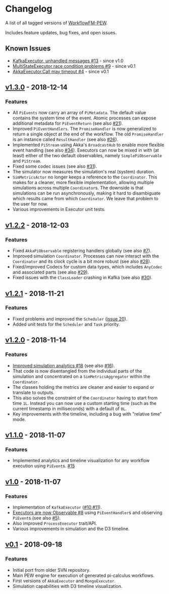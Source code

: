 # Changelog

A list of all tagged versions of [WorkflowFM-PEW](https://github.com/PetrosPapapa/WorkflowFM-PEW).

Includes feature updates, bug fixes, and open issues.

## Known Issues

* [KafkaExecutor, unhandled messages #13](https://github.com/PetrosPapapa/WorkflowFM-PEW/issues/13) - since v1.0
* [MultiStateExecutor race condition problems #9](https://github.com/PetrosPapapa/WorkflowFM-PEW/issues/9) - since v0.1
* [AkkaExecutor.Call may timeout #4](https://github.com/PetrosPapapa/WorkflowFM-PEW/issues/4) - since v0.1



## [v1.3.0](https://github.com/PetrosPapapa/WorkflowFM-PEW/releases/tag/v1.3.0) - 2018-12-14

### Features

* All `PiEvents` now carry an array of `PiMetadata`. The default value contains the system time of the event. Atomic processes can expose additional metadata for `PiEventReturn` (see also [#21](https://github.com/PetrosPapapa/WorkflowFM-PEW/issues/21)). 
* Improved `PiEventHandlers`. The `PromiseHandler` is now generalized to return a single object at the end of the workflow. The old `PromiseHandler` is an instance called `ResultHandler` (see also [#26](https://github.com/PetrosPapapa/WorkflowFM-PEW/issues/26)).
* Implemented `PiStream` using Akka's `BroadcastHub` to enable more flexible event handling (see also [#34](https://github.com/PetrosPapapa/WorkflowFM-PEW/issues/34)). Executors can now be mixed in with (at least) either of the two default observables, namely `SimplePiObservable` and `PiStream`. 
* Fixed some codec issues (see also [#31](https://github.com/PetrosPapapa/WorkflowFM-PEW/pull/31)).
* The simulator now measures the simulation's real (system) duration.
* `SimMetricsActor` no longer keeps a reference to the `Coordinator`. This makes for a cleaner, more flexible implementation, allowing multiple simulations across multiple `Coordinator`s. The downside is that simulations can be run asynchronously, making it hard to disambiguate which results came from which `Coordinator`. We leave that problem to the user for now.
* Various improvements in Executor unit tests.


## [v1.2.2](https://github.com/PetrosPapapa/WorkflowFM-PEW/releases/tag/v1.2.2) - 2018-12-03

### Features

* Fixed `AkkaPiObservable` registering handlers globally (see also [#7](https://github.com/PetrosPapapa/WorkflowFM-PEW/issues/7)). 
* Improved simulation `Coordinator`. Processes can now interact with the `Coordinator` and its clock cycle is a bit more robust (see also [#28](https://github.com/PetrosPapapa/WorkflowFM-PEW/issues/28)).  
* Fixed/improved Codecs for custom data types, which includes `AnyCodec` and associated parts (see also [#29](https://github.com/PetrosPapapa/WorkflowFM-PEW/issues/29)).  
* Fixed issues with the `ClassLoader` crashing in Kafka (see also [#30](https://github.com/PetrosPapapa/WorkflowFM-PEW/pull/30)).


## [v1.2.1](https://github.com/PetrosPapapa/WorkflowFM-PEW/releases/tag/v1.2.1) - 2018-11-21

### Features

* Fixed problems and improved the `Scheduler` ([issue 20](https://github.com/PetrosPapapa/WorkflowFM-PEW/issues/20)).
* Added unit tests for the `Scheduler` and `Task` priority.

## [v1.2.0](https://github.com/PetrosPapapa/WorkflowFM-PEW/releases/tag/v1.2.0) - 2018-11-14

### Features

* [Improved simulation analytics #18](https://github.com/PetrosPapapa/WorkflowFM-PEW/pull/18) (see also [#16](https://github.com/PetrosPapapa/WorkflowFM-PEW/issues/16)).
* That code is now disentangled from the individual parts of the simulation and concentrated on a `SimMetricsAggregator` within the `Coordinator`.
* The classes holding the metrics are cleaner and easier to expand or translate to outputs.
* This also solves the constraint of the `Coordinator` having to start from time `1L`. Instead you can now use a custom starting time (such as the current timestamp in milliseconds) with a default of `0L`.
* Key improvements with the timeline, including a bug with "relative time" mode.

## [v1.1.0](https://github.com/PetrosPapapa/WorkflowFM-PEW/releases/tag/v1.1.0) - 2018-11-07

### Features

* Implemented analytics and timeline visualization for any workflow execution using `PiEvent`s. [#15](https://github.com/PetrosPapapa/WorkflowFM-PEW/pull/15)


## [v1.0](https://github.com/PetrosPapapa/WorkflowFM-PEW/releases/tag/v1.0) - 2018-11-07

### Features

* Implementation of `KafkaExecutor` ([#10](https://github.com/PetrosPapapa/WorkflowFM-PEW/pull/10),[#11](https://github.com/PetrosPapapa/WorkflowFM-PEW/pull/11)).
* [Executors are now Observable #8](https://github.com/PetrosPapapa/WorkflowFM-PEW/pull/8) using `PiEventHandler`s and observing `PiEvent`s (see also [#5](https://github.com/PetrosPapapa/WorkflowFM-PEW/issues/5)).
* Also improved `ProcessExecutor` trait/API.
* Various improvements in simulation and the D3 timeline.


## [v0.1](https://github.com/PetrosPapapa/WorkflowFM-PEW/releases/tag/v0.1) - 2018-09-18

### Features

* Initial port from older SVN repository.
* Main PEW engine for execution of generated pi-calculus workflows.
* First versions of `AkkaExecutor` and `MongoExecutor`.
* Simulation capabilities with D3 timeline visualization.

